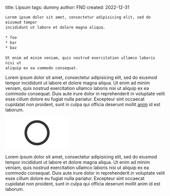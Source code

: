 title: Lipsum
tags: dummy
author: FND
created: 2022-12-31

```intro
Lorem ipsum dolor sit amet, consectetur adipisicing elit, sed do eiusmod tempor
incididunt ut labore et dolore magna aliqua.

* foo
* bar
* baz

Ut enim ad minim veniam, quis nostrud exercitation ullamco laboris nisi ut
aliquip ex ea commodo consequat.
```

Lorem ipsum dolor sit amet, consectetur adipisicing elit, sed do eiusmod tempor
incididunt ut labore et dolore magna aliqua. Ut enim ad minim veniam, quis
nostrud exercitation ullamco laboris nisi ut aliquip ex ea commodo consequat.
Duis aute irure dolor in reprehenderit in voluptate velit esse cillum dolore eu
fugiat nulla pariatur. Excepteur sint occaecat cupidatat non proident, sunt in
culpa qui officia deserunt mollit [anim](page://articles/hello-world) id est
laborum.

![sample image](./sample.svg)

Lorem ipsum dolor sit amet, consectetur adipisicing elit, sed do eiusmod tempor
incididunt ut labore et dolore magna aliqua. Ut enim ad minim veniam, quis
nostrud exercitation ullamco laboris nisi ut aliquip ex ea commodo consequat.
Duis aute irure dolor in reprehenderit in voluptate velit esse cillum dolore eu
fugiat nulla pariatur. Excepteur sint occaecat cupidatat non proident, sunt in
culpa qui officia deserunt mollit anim id est laborum.
